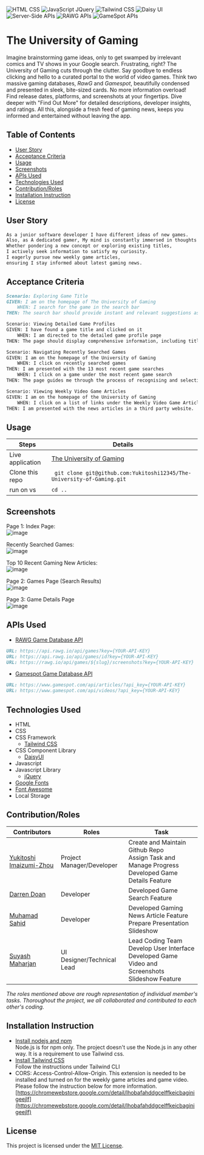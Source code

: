 ![HTML CSS](https://img.shields.io/badge/HTML-CSS-blue) ![JavaScript JQuery](https://img.shields.io/badge/Javascript-JQuery-orange) ![Tailwind CSS](https://img.shields.io/badge/Tailwind-CSS-green) ![Daisy UI](https://img.shields.io/badge/Daisy-UI-green) ![Server-Side APIs](https://img.shields.io/badge/Server-SideAPIs-black) ![RAWG APIs](https://img.shields.io/badge/RAWG-APIs-black) ![GameSpot APIs](https://img.shields.io/badge/GameSpot-APIs-black) 

# The University of Gaming

Imagine brainstorming game ideas, only to get swamped by irrelevant comics and TV shows in your Google search. Frustrating, right? The University of Gaming cuts through the clutter. Say goodbye to endless clicking and hello to a curated portal to the world of video games. Think two massive gaming databases, *RawG* and *Gamespot*, beautifully condensed and presented in sleek, bite-sized cards. No more information overload! Find release dates, platforms, and screenshots at your fingertips. Dive deeper with "Find Out More" for detailed descriptions, developer insights, and ratings. All this, alongside a fresh feed of gaming news, keeps you informed and entertained without leaving the app.

## Table of Contents

- [User Story](#user-story)
- [Acceptance Criteria](#acceptance-criteria)
- [Usage](#Usage)
- [Screenshots](#screenshots)
- [APIs Used](#apis-used)
- [Technologies Used](#technologies-used)
- [Contribution/Roles](#contributionroles)
- [Installation Instruction](#installation-instruction)
- [License](#license)

## User Story
```md
As a junior software developer I have different ideas of new games. 
Also, as A dedicated gamer, My mind is constantly immersed in thoughts of video games.
Whether pondering a new concept or exploring existing titles,
I actively seek information to satisfy my curiosity. 
I eagerly pursue new weekly game articles, 
ensuring I stay informed about latest gaming news.
```

## Acceptance Criteria
```md
Scenario: Exploring Game Title
GIVEN: I am on the homepage of The University of Gaming
	WHEN: I search for the game in the search bar
THEN: The search bar should provide instant and relevant suggestions as I type, guiding me through the process of recognising and selecting the game title I am looking for.

Scenario: Viewing Detailed Game Profiles
GIVEN: I have found a game title and clicked on it
	WHEN: I am directed to the detailed game profile page
THEN: The page should display comprehensive information, including title, released date, platforms, developers, publishers, tags, rating, genres, images and a video of the game.  

Scenario: Navigating Recently Searched Games
GIVEN: I am on the homepage of the University of Gaming
	WHEN: I click on recently searched games
THEN: I am presented with the 13 most recent game searches
	WHEN: I click on a game under the most recent game search
THEN: The page guides me through the process of recognising and selecting the game title.

Scenario: Viewing Weekly Video Game Articles
GIVEN: I am on the homepage of the University of Gaming
	WHEN: I click on a list of links under the Weekly Video Game Articles
THEN: I am presented with the news articles in a third party website.
```
## Usage


| Steps                | Details                                                                  |
| -------------------- | ------------------------------------------------------------------------ |
| Live application |  [The University of Gaming](https://yukitoshi12345.github.io/The-University-of-Gaming/)                                                           |
| Clone this repo      | ` git clone git@github.com:Yukitoshi12345/The-University-of-Gaming.git` |
| run on vs | ` cd .. `                                                           |




## Screenshots
Page 1: Index Page:             
![image](assets/screenshots/index.png)

Recently Searched Games:                 
![image](assets/screenshots/ls.png)

Top 10 Recent Gaming New Articles:               
![image](assets/screenshots/articles.png)

Page 2: Games Page (Search Results)          
![image](assets/screenshots/games.png)

Page 3: Game Details Page        
![image](assets/screenshots/details.png)


## APIs Used
- [RAWG Game Database API](https://rawg.io/apidocs)  
```md   
URL: https://api.rawg.io/api/games?key={YOUR-API-KEY}
URL: https://api.rawg.io/api/games/id?key={YOUR-API-KEY}
URL: https://rawg.io/api/games/${slug}/screenshots?key={YOUR-API-KEY}
```          

- [Gamespot Game Database API](https://www.gamespot.com/api/) 
```md          
URL: https://www.gamespot.com/api/articles/?api_key={YOUR-API-KEY}
URL: https://www.gamespot.com/api/videos/?api_key={YOUR-API-KEY}
```             

## Technologies Used
- HTML
- CSS
- CSS Framework
	- [Tailwind CSS](https://tailwindcss.com/)
- CSS Component Library
	- [DaisyUI](https://daisyui.com/)
- Javascript
- Javascript Library
	- [jQuery](https://jquery.com/)
- [Google Fonts](https://fonts.google.com/)
- [Font Awesome](https://fontawesome.com/)
- Local Storage


## Contribution/Roles

| Contributors                                                  | Roles                        | Task
| --------------------                                          | -------------------------    |---------------------------------------------  	|
| [Yukitoshi Imaizumi-Zhou](https://github.com/yukitoshi12345)  | Project Manager/Developer	   | Create and Maintain Github Repo<br>Assign  Task and Manage Progress<br>Developed Game Details Feature|
| [Darren Doan](https://github.com/darrendoan)                  | Developer                    | Developed Game Search Feature |
| [Muhamad Sahid](https://github.com/BrxwnSugxr)                | Developer     			   | Developed Gaming News Article Feature<br> Prepare Presentation Slideshow  |
| [Suyash Maharjan](https://github.com/SimpleSuyash)            | UI Designer/Technical Lead   |  Lead Coding Team <br> Develop User Interface <br> Developed Game Video and Screenshots Slideshow Feature|

*The roles mentioned above are rough representation of individual member's tasks. Thoroughout the project, we all collaborated and contributed to each other's coding.*

## Installation Instruction      
- [Install nodejs and npm](https://nodejs.org/en/download)    
Node.js is for npm only. The project doesn't use the Node.js in any other way. It is a requirement to use Tailwind css.
- [Install Tailwind CSS](https://tailwindcss.com/docs/installation)   
Follow the instructions under Tailwind CLI
- CORS: Access-Control-Allow-Origin. This extension is needed to be installed and turned on for the weekly game articles and game video. Please follow the instruction below for more information.    
[https://chromewebstore.google.com/detail/lhobafahddgcelffkeicbaginigeejlf](https://chromewebstore.google.com/detail/lhobafahddgcelffkeicbaginigeejlf)


## License
This project is licensed under the [MIT License](https://github.com/Yukitoshi12345/The-University-of-Gaming/blob/main/LICENSE).
